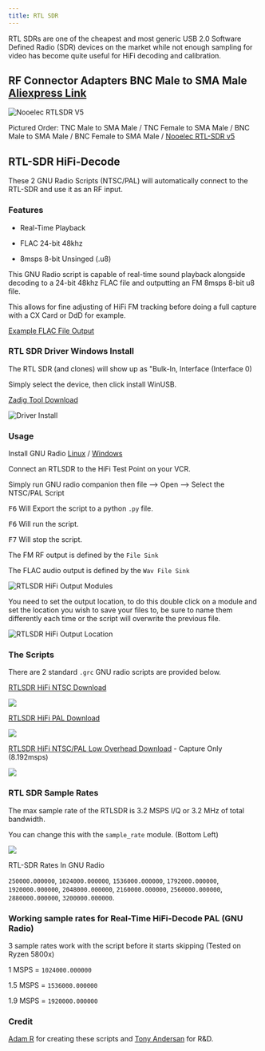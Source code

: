```yaml
---
title: RTL SDR
---
```


RTL SDRs are one of the cheapest and most generic USB 2.0 Software Defined Radio (SDR) devices on the market while not enough sampling for video has become quite useful for HiFi decoding and calibration.


## RF Connector Adapters BNC Male to SMA Male [Aliexpress Link](https://www.aliexpress.com/item/1005003752819752.html?)


![Nooelec RTLSDR V5](assets/images/Hardware/RTLSDR-3rd-Party-Sony-ILCE-7RM3-2023.03.04-22.25.45.jpg)

Pictured Order: TNC Male to SMA Male / TNC Female to SMA Male / BNC Male to SMA Male / BNC Female to SMA Male / [Nooelec RTL-SDR v5](https://www.amazon.co.uk/dp/B01HA642SW/)


## RTL-SDR HiFi-Decode 


These 2 GNU Radio Scripts (NTSC/PAL) will automatically connect to the RTL-SDR and use it as an RF input.


### Features


- Real-Time Playback

- FLAC 24-bit 48khz

- 8msps 8-bit Unsinged (.u8) 

This GNU Radio script is capable of real-time sound playback alongside decoding to a 24-bit 48khz FLAC file and outputting an FM 8msps 8-bit u8 file.

This allows for fine adjusting of HiFi FM tracking before doing a full capture with a CX Card or DdD for example.

[Example FLAC File Output](https://drive.google.com/u/1/uc?id=1DHR3vZYgDFcDiITpXyChp5JhdPWVKOIM&export=download)


### RTL SDR Driver Windows Install


The RTL SDR (and clones) will show up as "Bulk-In, Interface (Interface 0)

Simply select the device, then click install WinUSB.

[Zadig Tool Download](https://zadig.akeo.ie/)

![Driver Install](assets/images/GNU-Radio/zadig-No-Driver-Installed.png)


### Usage 


Install GNU Radio [Linux](https://wiki.gnuradio.org/index.php/InstallingGR) / [Windows](https://github.com/ryanvolz/radioconda/releases/)

Connect an RTLSDR to the HiFi Test Point on your VCR. 

Simply run GNU radio companion then file --> Open --> Select the NTSC/PAL Script

<kbd>F6</kbd> Will Export the script to a python `.py` file.

<kbd>F6</kbd> Will run the script.

<kbd>F7</kbd> Will stop the script. 

The FM RF output is defined by the `File Sink` 

The FLAC audio output is defined by the `Wav File Sink`

![RTLSDR HiFi Output Modules](assets/images/GNU-Radio/GNU-Radio-HiFi-Decode-Output-Modules.png) 

You need to set the output location, to do this double click on a module and set the location you wish to save your files to, be sure to name them differently each time or the script will overwrite the previous file.

![RTLSDR HiFi Output Location](assets/images/GNU-Radio/GNU-Radio-HiFi-Decode-Output-Location.png) 


### The Scripts


There are 2 standard `.grc` GNU radio scripts are provided below.

[RTLSDR HiFi NTSC Download](https://drive.google.com/uc?id=1DFdm2zgPnR6fxxDzJgTO0SHLCmLlsjuo&export=download)

![](assets/images/GNU-Radio/GNU-Radio-HiFi-Decode-NTSC.png)

[RTLSDR HiFi PAL Download](https://drive.google.com/uc?id=1DDvQH6GuRWzJOi4usA9-06BKMpcsDVF6&export=download)

![](assets/images/GNU-Radio/GNU-Radio-HiFi-Decode-PAL.png)

[RTLSDR HiFi NTSC/PAL Low Overhead Download](https://github.com/tandersn/GNRC-Flowgraphs/blob/main/low_overhead_rtlsdr_hifi/low_overhead_rtlsdr_hifi.grc) - Capture Only (8.192msps)

![](assets/images/GNU-Radio/GNU-Radio-HiFi-Decode-Low-Overhead.png)


### RTL SDR Sample Rates


The max sample rate of the RTLSDR is 3.2 MSPS I/Q or 3.2 MHz of total bandwidth.

You can change this with the `sample_rate` module. (Bottom Left)

![](assets/images/GNU-Radio/GNU-Radio-HiFi-Decode-Sample-Rate-Module.png)

RTL-SDR Rates In GNU Radio

`250000.000000`, `1024000.000000`, `1536000.000000`, `1792000.000000`, `1920000.000000`, 
`2048000.000000`, `2160000.000000`, `2560000.000000`, `2880000.000000`, `3200000.000000`.


### Working sample rates for Real-Time HiFi-Decode PAL (GNU Radio)


3 sample rates work with the script before it starts skipping (Tested on Ryzen 5800x) 

1   MSPS = `1024000.000000`

1.5 MSPS = `1536000.000000`

1.9 MSPS = `1920000.000000`


### Credit 


[Adam R](https://github.com/AR1972) for creating these scripts and [Tony Andersan](https://github.com/tandersn) for R&D. 
